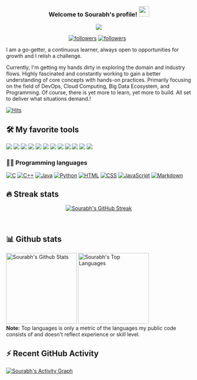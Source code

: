 <h3 align="center">
  Welcome to Sourabh's profile!
  <img src="https://media.giphy.com/media/hvRJCLFzcasrR4ia7z/giphy.gif" width="28">
</h3>
<p align="center">
  <a href="https://github.com/DenverCoder1/readme-typing-svg"><img src="https://readme-typing-svg.herokuapp.com/?lines=Aspiring%20DevOps%20and%20Cloud%20Engineer;Self-taught%20Programmer;Always%20learning%20new%20things&center=true&width=440&height=45&color=f75c7e&vCenter=true&size=22"></a>
</p>

<p align="center">
 
  <a href="https://twitter.com/sourabh_miraje">
    <img alt="followers" title="Follow me on Twitter" src="https://img.shields.io/badge/Twitter-1DA1F2?style=for-the-badge&logo=twitter&logoColor=white"/></a>
  <a href="https://github.com/Sourabh-The-Creator">
    <img alt="followers" title="Follow me on Github" src="https://img.shields.io/badge/GitHub-FFFFFF?style=for-the-badge&logo=github&logoColor=black"/></a>
  <a href="https://www.linkedin.com/in/sourabhmiraje/">
    <img alt="" title="LinkedIn profile" src="https://img.shields.io/badge/LinkedIn-0077B5?style=for-the-badge&logo=linkedin&logoColor=white"/></a>
  <a href="https://medium.com/@sourabhmiraje">
    <img alt="" title="Medium" src="https://img.shields.io/badge/Medium-12100E?style=for-the-badge&logo=medium&logoColor=white"/></a>
  
</p>
I am a go-getter, a continuous learner, always open to opportunities for growth and I relish a challenge.

Currently, I'm getting my hands dirty in exploring the domain and industry flows. Highly fascinated and constantly working to gain a better understanding of core concepts with hands-on practices. Primarily focusing on the field of DevOps, Cloud Computing, Big Data Ecosystem, and Programming. Of course, there is yet more to learn, yet more to build. All set to deliver what situations demand.!

[![Hits](https://hits.seeyoufarm.com/api/count/incr/badge.svg?url=https%3A%2F%2Fgithub.com%2FSourabh-The-Creator&count_bg=%2379C83D&title_bg=%23555555&icon=&icon_color=%23E7E7E7&title=hits&edge_flat=false)](https://hits.seeyoufarm.com)


## 🛠️ My favorite tools
<a href=""><img src="https://img.shields.io/badge/Jenkins-D24939?style=for-the-badge&logo=Jenkins&logoColor=white"/></a>
<a href=""><img src="https://img.shields.io/badge/AWS-232F3E?style=for-the-badge&logo=amazon-aws&logoColor=white"/></a>
<a href=""><img src="https://img.shields.io/badge/Google_Cloud-4285F4?style=for-the-badge&logo=google-cloud&logoColor=white"/></a>
<a href=""><img src="https://img.shields.io/badge/azure-0089D6?style=for-the-badge&logo=microsoft-azure&logoColor=white"/></a>
<a href=""><img src="https://img.shields.io/badge/Ansible-000000?style=for-the-badge&logo=ansible&logoColor=white"/></a>
<a href=""><img src="https://img.shields.io/badge/Terraform-white?style=for-the-badge&logo=terraform&logoColor=625dee"/></a>
<a href=""><img src="https://img.shields.io/badge/Red%20Hat-EE0000?style=for-the-badge&logo=redhat&logoColor=white"/></a>
<a href=""><img src="https://img.shields.io/badge/Docker-2CA5E0?style=for-the-badge&logo=docker&logoColor=white"/></a>
<a href=""><img src="https://img.shields.io/badge/kubernetes-326ce5.svg?&style=for-the-badge&logo=kubernetes&logoColor=white"/></a>
<a href=""><img src="https://img.shields.io/badge/Git-F05032?style=for-the-badge&logo=git&logoColor=white"/></a>
<a href=""><img src="https://img.shields.io/badge/apache_maven-C71A36?style=for-the-badge&logo=apachemaven&logoColor=white"/></a>
<a href=""><img src="https://img.shields.io/badge/Flutter-02569B?style=for-the-badge&logo=flutter&logoColor=white"/></a>

### 👨‍💻 Programming languages

<p>
    <a href="https://github.com/search?q=user%3ASourabh-The-Creator+language%3Ac"><img alt="C" src="https://img.shields.io/badge/C-00599C?style=for-the-badge&logo=c&logoColor=white"></a>
    <a href="https://github.com/search?q=user%3ASourabh-The-Creator+language%3Acpp"><img alt="C++" src="https://img.shields.io/badge/C%2B%2B-00599C?style=for-the-badge&logo=c%2B%2B&logoColor=white"></a>
    <a href="https://github.com/search?q=user%3ASourabh-The-Creator+language%3Ajava"><img alt="Java" src="https://img.shields.io/badge/Java-ED8B00?style=for-the-badge&logo=java&logoColor=white"></a>
    <a href="https://github.com/search?q=user%3ASourabh-The-Creator+language%3Apython"><img alt="Python" src="https://img.shields.io/badge/Python-FFD43B?style=for-the-badge&logo=python&logoColor=darkgreen"></a>
    <a href="https://github.com/search?q=user%3Sourabh-The-Creator+language%3Ahtml"><img alt="HTML" src="https://img.shields.io/badge/HTML-239120?style=for-the-badge&logo=html5&logoColor=white"></a>
    <a href="https://github.com/search?q=user%3ASourabh-The-Creator+language%3Acss"><img alt="CSS" src="https://img.shields.io/badge/CSS-239120?&style=for-the-badge&logo=css3&logoColor=white"></a>
    <a href="https://github.com/search?q=user%3ASourabh-The-Creator+language%3Ajavascript"><img alt="JavaScript" src="https://img.shields.io/badge/JavaScript-F7DF1E?style=for-the-badge&logo=javascript&logoColor=black"></a>
    <a href="https://github.com/search?q=user%3ASourabh-The-Creator+language%3Amarkdown"><img alt="Markdown" src="https://img.shields.io/badge/Markdown-000000?style=for-the-badge&logo=markdown&logoColor=white"></a>
  
</p>

## 🔥 Streak stats

<p align="center">
  <a href="https://github.com/Sourabh-The-Creator/github-readme-streak-stats">
    <img title="🔥 Get streak stats for your profile at git.io/streak-stats" alt="Sourabh's GitHub Streak" src="https://github-readme-streak-stats.herokuapp.com/?user=Sourabh-The-Creator&theme=monokai-metallian&hide_border=true"/>
  </a>
  
</p>
</br>

## 📊 Github stats

<!-- https://github.com/anuraghazra/github-readme-stats -->
<p> 
    <a href="https://github.com/anuraghazra/github-readme-stats"><img alt="Sourabh's Github Stats" src="https://denvercoder1-github-readme-stats.vercel.app/api/?username=Sourabh-The-Creator&show_icons=true&count_private=true&theme=react&hide_border=true&bg_color=1F222E&title_color=F85D7F&icon_color=F8D866" height="192px"/></a>
  <a href="https://github.com/anuraghazra/github-readme-stats"><img alt="Sourabh's Top Languages" src="https://github-readme-stats.vercel.app/api/top-langs/?username=Sourabh-The-Creator&langs_count=8&layout=compact&theme=react&hide_border=true&bg_color=1F222E&title_color=F85D7F&icon_color=F8D866" height="192px"/></a>
  <br/>
  <b>Note:</b> Top languages is only a metric of the languages my public code consists of and doesn't reflect experience or skill level.
</p>

## ⚡ Recent GitHub Activity
<a href="https://github.com/ashutosh00710/github-readme-activity-graph"><img alt="Sourabh's Activity Graph" src="https://activity-graph.herokuapp.com/graph?username=Sourabh-The-Creator&bg_color=1F222E&color=F8D866&line=F85D7F&point=FFFFFF&hide_border=true" /></a>




